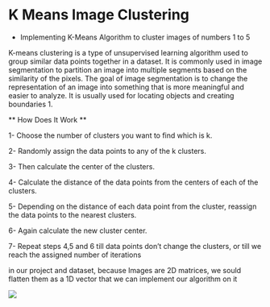 # K Means Image Clustering
* Implementing K-Means Algorithm to cluster images of numbers 1 to 5

K-means clustering is a type of unsupervised learning algorithm used to group similar data points together in a dataset. It is commonly used in image segmentation to partition an image into multiple segments based on the similarity of the pixels. The goal of image segmentation is to change the representation of an image into something that is more meaningful and easier to analyze. It is usually used for locating objects and creating boundaries 1.

** How Does It Work **

1- Choose the number of clusters you want to find which is k.

2- Randomly assign the data points to any of the k clusters.

3- Then calculate the center of the clusters.

4- Calculate the distance of the data points from the centers of each of the clusters.

5- Depending on the distance of each data point from the cluster, reassign the data points to the nearest clusters.

6- Again calculate the new cluster center.

7- Repeat steps 4,5 and 6 till data points don’t change the clusters, or till we reach the assigned number of iterations

in our project and dataset, because Images are 2D matrices, we sould flatten them as a 1D vector that we can implement our algorithm on it

![](https://www.google.com/url?sa=i&url=https%3A%2F%2Fgithub.com%2Fmayank953%2FMNIST-Digit-Recognition&psig=AOvVaw2d3hgHV1xYNTp-0j7k44ZD&ust=1700318085706000&source=images&cd=vfe&opi=89978449&ved=0CBIQjRxqFwoTCIDmnM6gy4IDFQAAAAAdAAAAABAD)
